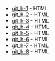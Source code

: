 - [git_h-1](https://github.com/AusbelRivera/git_h-1.git) - HTML
-  [git_h-2](https://github.com/AusbelRivera/git_h-2.git) - HTML
-  [git_h-3](https://github.com/AusbelRivera/git_h-3.git) - HTML
-  [git_h-4](https://github.com/AusbelRivera/git_h-4.git) - HTML
- [git_h-5](https://github.com/AusbelRivera/git_h-5.git) - HTML
- [git_h-6](https://github.com/AusbelRivera/git_h-6.git) - HTML
- [git_h-7](https://github.com/AusbelRivera/git_h-7.git) - HTML
- [git_h-8](https://github.com/AusbelRivera/git_h-8.git) - HTML
